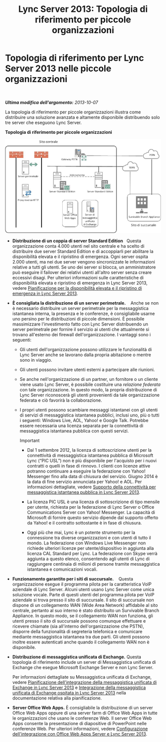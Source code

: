 ﻿---
title: 'Lync Server 2013: Topologia di riferimento per piccole organizzazioni'
TOCTitle: Topologia di riferimento per piccole organizzazioni
ms:assetid: 0453aeee-c41f-44e6-a6e0-aaace526ca08
ms:mtpsurl: https://technet.microsoft.com/it-it/library/Gg398095(v=OCS.15)
ms:contentKeyID: 49299533
ms.date: 08/24/2015
mtps_version: v=OCS.15
ms.translationtype: HT
---

# Topologia di riferimento per Lync Server 2013 nelle piccole organizzazioni

 

_**Ultima modifica dell'argomento:** 2013-10-07_

La topologia di riferimento per piccole organizzazioni illustra come distribuire una soluzione avanzata e altamente disponibile distribuendo solo tre server che eseguono Lync Server.

**Topologia di riferimento per piccole organizzazioni**

![Diagramma della topologia di riferimento per la distribuzione di tre server](images/Gg398095.25196d0d-dd07-451b-83ba-94c0ddf59030(OCS.15).jpg "Diagramma della topologia di riferimento per la distribuzione di tre server")

  - **Distribuzione di un coppia di server Standard Edition**   Questa organizzazione conta 4.000 utenti nel sito centrale e ha scelto di distribuire due server Standard Edition e di accoppiarli per abilitare la disponibilità elevata e il ripristino di emergenza. Ogni server ospita 2.000 utenti, ma nei due server vengono sincronizzate le informazioni relative a tutti gli utenti. Se uno dei server si blocca, un amministratore può eseguire il failover dei relativi utenti all'altro server senza creare eccessivi disagi. Per ulteriori informazioni sulle caratteristiche di disponibilità elevata e ripristino di emergenza in Lync Server 2013, vedere [Pianificazione per la disponibilità elevata e il ripristino di emergenza in Lync Server 2013](lync-server-2013-planning-for-high-availability-and-disaster-recovery.md).

  - **È consigliata la distribuzione di un server perimetrale.**    Anche se non è necessario distribuire un server perimetrale per la messaggistica istantanea interna, la presenza e le conferenze, è consigliabile usarne uno persino per le distribuzioni di piccole dimensioni. È possibile massimizzare l'investimento fatto con Lync Server distribuendo un server perimetrale per fornire il servizio ai utenti che attualmente si trovano all'esterno dei firewall dell'organizzazione. I vantaggi sono i seguenti:
    
      - Gli utenti dell'organizzazione possono utilizzare le funzionalità di Lync Server anche se lavorano dalla propria abitazione o mentre sono in viaggio.
    
      - Gli utenti possono invitare utenti esterni a partecipare alle riunioni.
    
      - Se anche nell'organizzazione di un partner, un fornitore o un cliente viene usato Lync Server, è possibile costituire una *relazione federata* con tale organizzazione. In questo modo, la propria distribuzione di Lync Server riconoscerà gli utenti provenienti da tale organizzazione federata e ciò favorirà la collaborazione.
    
      - I propri utenti possono scambiare messaggi istantanei con gli utenti di servizi di messaggistica istantanea pubblici, inclusi uno, più o tutti i seguenti: Windows Live, AOL, Yahoo\! e Google Talk. Potrebbe essere necessaria una licenza separata per la connettività di messaggistica istantanea pubblica con questi servizi.
        
        > [!IMPORTANT]  
        > <ul><li><p>Dal 1 settembre 2012, la licenza di sottoscrizione utenti per la connettività di messaggistica istantanea pubblica di Microsoft Lync (“PIC USL”) non è più disponibile per l'acquisto per i nuovi contratti o quelli in fase di rinnovo. I clienti con licenze attive potranno continuare a eseguire la federazione con Yahoo! Messenger fino alla data di chiusura del servizio. Giugno 2014 è la data di fine servizio annunciata per Yahoo! e AOL. Per informazioni dettagliate, vedere <a href="lync-server-2013-support-for-public-instant-messenger-connectivity.md">Supporto della connettività per messaggistica istantanea pubblica in Lync Server 2013</a>.</p></li>        
        > <li><p>La licenza PIC USL è una licenza di sottoscrizione di tipo mensile per utente, richiesta per la federazione di Lync Server o Office Communications Server con Yahoo! Messenger. La capacità di Microsoft di fornire questo servizio dipende dal supporto offerto da Yahoo! e il contratto sottostante è in fase di chiusura.</p></li>        
        > <li><p>Oggi più che mai, Lync è un potente strumento per la connessione tra diverse organizzazioni e con utenti di tutto il mondo. La federazione con Windows Live Messenger non richiede ulteriori licenze per utente/dispositivo in aggiunta alla licenza CAL Standard per Lync. La federazione con Skype verrà aggiunta a questo elenco, consentendo agli utenti di Lync di raggiungere centinaia di milioni di persone tramite messaggistica istantanea e comunicazioni vocali.</p></li>        </ul>


  - **Funzionamento garantito per i siti di succursale.**    Questa organizzazione esegue il programma pilota per la caratteristica VoIP aziendale di Lync Server. Alcuni utenti usano Lync Server come unica soluzione vocale. Parte di questi utenti del programma pilota per VoIP aziendale si trova presso il sito di succursale. Il sito di succursale non dispone di un collegamento WAN (Wide Area Network) affidabile al sito centrale, pertanto al suo interno è stato distribuito un Survivable Branch Appliance. In questo modo, se il collegamento WAN non funziona, gli utenti presso il sito di succursale possono comunque effettuare e ricevere chiamate (sia all'interno dell'organizzazione che PSTN), disporre della funzionalità di segreteria telefonica e comunicare mediante messaggistica istantanea tra due parti. Gli utenti possono inoltre essere autenticati anche quando il collegamento WAN non è disponibile.

  - **Distribuzione di messaggistica unificata di Exchange.** Questa topologia di riferimento include un server di Messaggistica unificata di Exchange che esegue Microsoft Exchange Server e non Lync Server.
    
    Per informazioni dettagliate su Messaggistica unificata di Exchange, vedere [Pianificazione dell'integrazione della messaggistica unificata di Exchange in Lync Server 2013](lync-server-2013-planning-for-exchange-unified-messaging-integration.md) e [Integrazione della messaggistica unificata di Exchange ospitata in Lync Server 2013](lync-server-2013-hosted-exchange-unified-messaging-integration.md) nella documentazione relativa alla pianificazione.

  - **Server Office Web Apps.** È consigliabile la distribuzione di un server Office Web Apps oppure di una server farm di Office Web Apps in tutte le organizzazioni che usano le conferenze Web. Il server Office Web Apps consente la presentazione di diapositive di PowerPoint nelle conferenze Web. Per ulteriori informazioni, vedere [Configurazione dell'integrazione con Office Web Apps Server e Lync Server 2013](lync-server-2013-enabling-office-web-apps-server-and-lync-server-2013.md).

